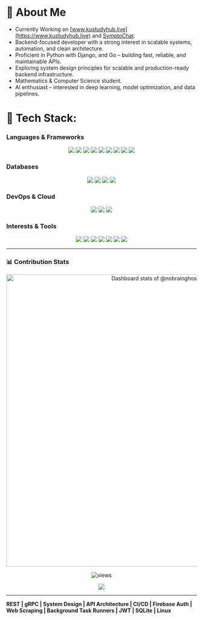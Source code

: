 # 💫 About Me  

- Currently Working on [www.kustudyhub.live](https://www.kustudyhub.live) and [SymptoChat](https://github.com/nobrainghost/SymptoChat).
- Backend-focused developer with a strong interest in scalable systems, automation, and clean architecture.  
- Proficient in Python with Django, and Go – building fast, reliable, and maintainable APIs.  
- Exploring system design principles for scalable and production-ready backend infrastructure.  
- Mathematics & Computer Science student.  
- AI enthusiast – interested in deep learning, model optimization, and data pipelines.

# 🧠 Tech Stack:

### Languages & Frameworks  
<div align="center">
  <img src="https://skillicons.dev/icons?i=python" />
  <img src="https://skillicons.dev/icons?i=go" />
  <img src="https://skillicons.dev/icons?i=javascript" />
  <img src="https://skillicons.dev/icons?i=django" />
  <img src="https://skillicons.dev/icons?i=fastapi" />
  <img src="https://skillicons.dev/icons?i=flask" />
  <img src="https://skillicons.dev/icons?i=express" />
  <img src="https://skillicons.dev/icons?i=react" />
  <img src="https://skillicons.dev/icons?i=nextjs" />
</div>

### Databases  
<div align="center">
  <img src="https://skillicons.dev/icons?i=postgres" />
  <img src="https://skillicons.dev/icons?i=sqlite" />
  <img src="https://skillicons.dev/icons?i=mongodb" />
  <img src="https://skillicons.dev/icons?i=redis" />
</div>

### DevOps & Cloud  
<div align="center">
  <img src="https://skillicons.dev/icons?i=azure" />
  <img src="https://skillicons.dev/icons?i=heroku" />
  <img src="https://skillicons.dev/icons?i=vercel" />
</div>

### **Interests & Tools**
<div align="center">
  <img src="https://skillicons.dev/icons?i=vscode" />
  <img src="https://skillicons.dev/icons?i=vim" />
  <img src="https://skillicons.dev/icons?i=linux" />
  <img src="https://skillicons.dev/icons?i=regex" />
  <img src="https://skillicons.dev/icons?i=gcp" />
  <img src="https://skillicons.dev/icons?i=git" />
  <img src="https://skillicons.dev/icons?i=github" />
</div>

---

### 📊 Contribution Stats

<div align="center">
  <picture>
    <source media="(prefers-color-scheme: dark)" srcset="https://next.ossinsight.io/widgets/official/compose-user-dashboard-stats/thumbnail.png?user_id=83333147&image_size=auto&color_scheme=dark" width="771" height="auto">
    <img alt="Dashboard stats of @nobrainghost" src="https://next.ossinsight.io/widgets/official/compose-user-dashboard-stats/thumbnail.png?user_id=83333147&image_size=auto&color_scheme=light" width="771" height="auto">
  </picture>
    <p align="center">
    <img src="https://komarev.com/ghpvc/?username=nobrainghost&label=Profile%20views&color=0e75b6&style=flat" alt="views" />
  </p> 
</div>

<!-- Made with [OSS Insight](https://ossinsight.io/) -->

<p align="center">
  <img src="https://capsule-render.vercel.app/api?type=waving&color=gradient&height=100&section=footer"/>
</p>

---

**REST | gRPC | System Design | API Architecture | CI/CD | Firebase Auth | Web Scraping | Background Task Runners | JWT | SQLite | Linux**
